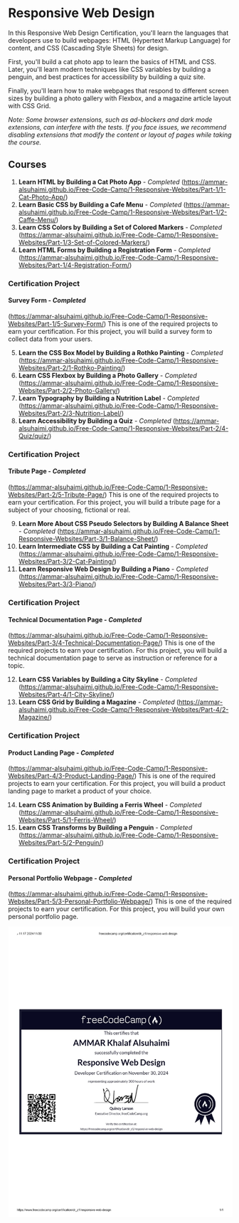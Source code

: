 # Responsive Web Design

In this Responsive Web Design Certification, you'll learn the languages that developers use to build webpages: HTML (Hypertext Markup Language) for content, and CSS (Cascading Style Sheets) for design.

First, you'll build a cat photo app to learn the basics of HTML and CSS. Later, you'll learn modern techniques like CSS variables by building a penguin, and best practices for accessibility by building a quiz site.

Finally, you'll learn how to make webpages that respond to different screen sizes by building a photo gallery with Flexbox, and a magazine article layout with CSS Grid.

*Note: Some browser extensions, such as ad-blockers and dark mode extensions, can interfere with the tests. If you face issues, we recommend disabling extensions that modify the content or layout of pages while taking the course.*

## Courses

1. **Learn HTML by Building a Cat Photo App** - *Completed*
(https://ammar-alsuhaimi.github.io/Free-Code-Camp/1-Responsive-Websites/Part-1/1-Cat-Photo-App/)
2. **Learn Basic CSS by Building a Cafe Menu** - *Completed*
(https://ammar-alsuhaimi.github.io/Free-Code-Camp/1-Responsive-Websites/Part-1/2-Caffe-Menu/)
3. **Learn CSS Colors by Building a Set of Colored Markers** - *Completed*
(https://ammar-alsuhaimi.github.io/Free-Code-Camp/1-Responsive-Websites/Part-1/3-Set-of-Colored-Markers/)
4. **Learn HTML Forms by Building a Registration Form** - *Completed*
(https://ammar-alsuhaimi.github.io/Free-Code-Camp/1-Responsive-Websites/Part-1/4-Registration-Form/)

### Certification Project
#### Survey Form - *Completed*
(https://ammar-alsuhaimi.github.io/Free-Code-Camp/1-Responsive-Websites/Part-1/5-Survey-Form/)
This is one of the required projects to earn your certification. For this project, you will build a survey form to collect data from your users.

5. **Learn the CSS Box Model by Building a Rothko Painting** - *Completed*
(https://ammar-alsuhaimi.github.io/Free-Code-Camp/1-Responsive-Websites/Part-2/1-Rothko-Painting/)
6. **Learn CSS Flexbox by Building a Photo Gallery** - *Completed*
(https://ammar-alsuhaimi.github.io/Free-Code-Camp/1-Responsive-Websites/Part-2/2-Photo-Gallery/)
7. **Learn Typography by Building a Nutrition Label** - *Completed*
(https://ammar-alsuhaimi.github.io/Free-Code-Camp/1-Responsive-Websites/Part-2/3-Nutrition-Label/)
8. **Learn Accessibility by Building a Quiz** - *Completed*
(https://ammar-alsuhaimi.github.io/Free-Code-Camp/1-Responsive-Websites/Part-2/4-Quiz/quiz/)

### Certification Project
#### Tribute Page - *Completed*
(https://ammar-alsuhaimi.github.io/Free-Code-Camp/1-Responsive-Websites/Part-2/5-Tribute-Page/)
This is one of the required projects to earn your certification. For this project, you will build a tribute page for a subject of your choosing, fictional or real.

9. **Learn More About CSS Pseudo Selectors by Building A Balance Sheet** - *Completed*
(https://ammar-alsuhaimi.github.io/Free-Code-Camp/1-Responsive-Websites/Part-3/1-Balance-Sheet/)
10. **Learn Intermediate CSS by Building a Cat Painting** - *Completed*
(https://ammar-alsuhaimi.github.io/Free-Code-Camp/1-Responsive-Websites/Part-3/2-Cat-Painting/)
11. **Learn Responsive Web Design by Building a Piano** - *Completed*
(https://ammar-alsuhaimi.github.io/Free-Code-Camp/1-Responsive-Websites/Part-3/3-Piano/)

### Certification Project
#### Technical Documentation Page - *Completed*
(https://ammar-alsuhaimi.github.io/Free-Code-Camp/1-Responsive-Websites/Part-3/4-Technical-Documentation-Page/)
This is one of the required projects to earn your certification. For this project, you will build a technical documentation page to serve as instruction or reference for a topic.

12. **Learn CSS Variables by Building a City Skyline** - *Completed*
(https://ammar-alsuhaimi.github.io/Free-Code-Camp/1-Responsive-Websites/Part-4/1-City-Skyline/)
13. **Learn CSS Grid by Building a Magazine** - *Completed*
(https://ammar-alsuhaimi.github.io/Free-Code-Camp/1-Responsive-Websites/Part-4/2-Magazine/)

### Certification Project
#### Product Landing Page - *Completed*
(https://ammar-alsuhaimi.github.io/Free-Code-Camp/1-Responsive-Websites/Part-4/3-Product-Landing-Page/)
This is one of the required projects to earn your certification. For this project, you will build a product landing page to market a product of your choice.

14. **Learn CSS Animation by Building a Ferris Wheel** - *Completed*
(https://ammar-alsuhaimi.github.io/Free-Code-Camp/1-Responsive-Websites/Part-5/1-Ferris-Wheel/)
15. **Learn CSS Transforms by Building a Penguin** - *Completed*
(https://ammar-alsuhaimi.github.io/Free-Code-Camp/1-Responsive-Websites/Part-5/2-Penguin/)

### Certification Project
#### Personal Portfolio Webpage - *Completed*
(https://ammar-alsuhaimi.github.io/Free-Code-Camp/1-Responsive-Websites/Part-5/3-Personal-Portfolio-Webpage/)
This is one of the required projects to earn your certification. For this project, you will build your own personal portfolio page.

![RWS D.JPEG](https://github.com/ammar-alsuhaimi/Free-Code-Camp/blob/6e78883e7a19efe3599151fe13d9b0ee3901a78d/RWS%20D.jpeg)
